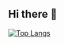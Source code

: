 ## Hi there 👋

[![Top Langs](https://github-readme-stats.vercel.app/api/top-langs/?username=JaeBinary)](https://github.com/anuraghazra/github-readme-stats)

<!--
**JaeBinary/JaeBinary** is a ✨ _special_ ✨ repository because its `README.md` (this file) appears on your GitHub profile.

Here are some ideas to get you started:

- 🔭 I’m currently working on ...
- 🌱 I’m currently learning ...
- 👯 I’m looking to collaborate on ...
- 🤔 I’m looking for help with ...
- 💬 Ask me about ...
- 📫 How to reach me: ...
- 😄 Pronouns: ...
- ⚡ Fun fact: ...
-->
